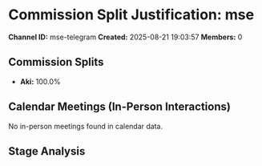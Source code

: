 # Commission Split Justification: mse

**Channel ID:** mse-telegram
**Created:** 2025-08-21 19:03:57
**Members:** 0

## Commission Splits

- **Aki:** 100.0%

## Calendar Meetings (In-Person Interactions)

No in-person meetings found in calendar data.

## Stage Analysis

